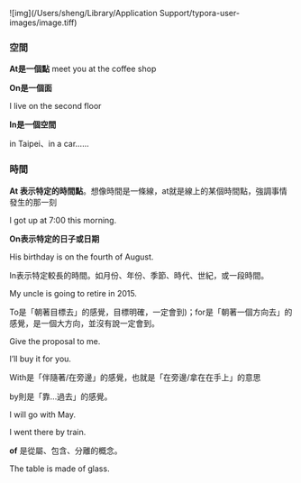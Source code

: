 ![img](/Users/sheng/Library/Application Support/typora-user-images/image.tiff)

### 空間

**At是一個點**
meet you at the coffee shop

**On是一個面**

I live on the second floor

**In是一個空間**

in Taipei、in a car……



### 時間

**At 表示特定的時間點**。想像時間是一條線，at就是線上的某個時間點，強調事情發生的那一刻

I got up at 7:00 this morning. 

**On表示特定的日子或日期**

His birthday is on the fourth of August. 

In表示特定較長的時間。如月份、年份、季節、時代、世紀，或一段時間。

My uncle is going to retire in 2015.



To是「朝著目標去」的感覺，目標明確，一定會到)；for是「朝著一個方向去」的感覺，是一個大方向，並沒有說一定會到。

Give the proposal to me. 

I’ll buy it for you. 



With是「伴隨著/在旁邊」的感覺，也就是「在旁邊/拿在在手上」的意思

by則是「靠…過去」的感覺。

I will go with May. 

I went there by train.



**of** 是從屬、包含、分離的概念。

The table is made of glass. 





